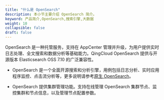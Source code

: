 ```yaml
---
title: "什么是 OpenSearch"
description: 本小节主要介绍 OpenSearch 简介。 
keyword: 产品简介,OpenSearch,搜索引擎,大数据
weight: 10
collapsible: false
draft: false
---
```



OpenSearch 是一种托管服务，支持在 AppCenter 管理并升级，为用户提供实时日志处理、全文搜索和数据分析等基础能力。QingCloud OpenSearch 提供与开源版本 Elasticsearch OSS 7.10 的广泛兼容性。

- OpenSearch 是一个全面开源搜索和分析引擎，用例包括日志分析、实时应用程序监控、点击流分析等，更多说明请参考[原生 OpenSearch](https://opensearch.org/docs/)。

- OpenSearch 提供集群管理功能。支持在线管理 OpenSearch 集群节点、监控集群和节点信息，以及管理节点配置参数。
<!--

---需开发完善架构说明

典型部署架构，1主+多个数据节点+kibana+logstash，可部署多种类型的数据节点，支持灵活的热、温、冷架构，如热，热+温，热+冷，热+温+冷


## 热-温-冷数据架构

**热-温-冷**数据架构即基于时间创建索引（index）和数据分层存储结构，持续把温/冷数据从热数据节点迁移到相应的数据节点。**热-温-冷**数据架构常用于在大规模数据分析场景（例如时间数据分析场景），以提高数据的处理效率，以及降低海量数据存储成本。

- Master 节点

  负责处理集群管理和状态，提高了整体稳定性。Master 节点不保存数据，也不参与搜索和索引操作，不会被长 GC 干扰，负载可以保持在较低水平，能极大提高集群的稳定性。

- 热数据节点
  
  负责处理集群中所有索引，承担最频繁的写入和查询操作。由于索引是 CPU 和 I/O 密集型操作，对计算和存储服务器的性能要求比较高，如超高性能主机及硬盘。

- 温/冷数据节点
  
  负责处理只读索引，会接收少量的查询请求。温/冷数据节点可以配置一般性能的资源，通常配备通用本地磁盘。-->

<!--![hot-warm-cold](../../_images/hot_warm_cold_arch.png)-->
